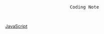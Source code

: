 <p align=center>
    <samp>Coding Note</samp>
</p>
<br>

[JavaScript](https://yasakakanoko.notion.site/JavaScript-be592b3502b4430daf1fc9b1784fdf49?pvs=4)
